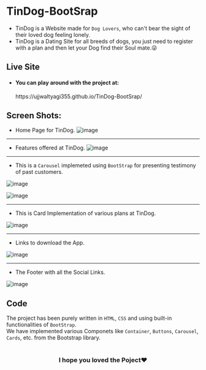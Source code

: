 # TinDog-BootSrap
* TinDog is a Website made for `Dog Lovers`, who can't bear the sight of their loved dog feeling lonely.<br />
* TinDog is a Dating Site for all breeds of dogs, you just need to register with a plan and then let your Dog find their Soul mate.😜<br />

## Live Site
* <h4>You can play around with the project at:</h4>
       https://ujjwaltyagi355.github.io/TinDog-BootSrap/

## Screen Shots:

* Home Page for TinDog.
![image](https://user-images.githubusercontent.com/61249902/109505321-7cbdf500-7ac2-11eb-9a03-395e6a2c828b.png)

---

* Features offered at TinDog.
![image](https://user-images.githubusercontent.com/61249902/109505541-b4c53800-7ac2-11eb-9d64-9a96bf80fd89.png)

---
 
* This is a `Carousel` implemeted using `BootStrap` for presenting testimony of past customers.

![image](https://user-images.githubusercontent.com/61249902/109505684-dde5c880-7ac2-11eb-8160-653a0f150994.png)

![image](https://user-images.githubusercontent.com/61249902/109505756-f229c580-7ac2-11eb-8223-24804147397e.png)

---

* This is Card Implementation of various plans at TinDog.

![image](https://user-images.githubusercontent.com/61249902/109506582-ce1ab400-7ac3-11eb-9659-8200e2673b8a.png)

---


* Links to download the App.

![image](https://user-images.githubusercontent.com/61249902/109506681-ec80af80-7ac3-11eb-9873-8c6513fca4da.png)

---


* The Footer with all the Social Links.

![image](https://user-images.githubusercontent.com/61249902/109507180-7597e680-7ac4-11eb-99d4-0e6fc05c12a1.png)



## Code
The project has been purely written in `HTML`, `CSS` and using built-in functionalities of `BootStrap`.<br />
We have implemented various Componets like `Container`, `Buttons`, `Carousel`, `Cards`, etc. from the Bootstrap library.
<br/>
<br />
<h3 align="center"> I hope you loved the Poject❤️</h3>
